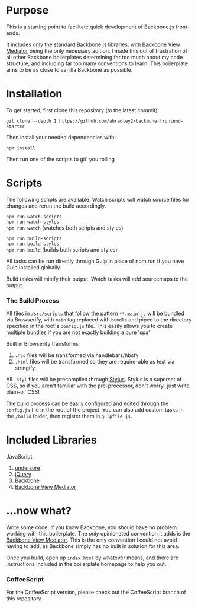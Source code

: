 # Purpose

This is a starting point to facilitate quick development of Backbone.js front-ends.

It includes only the standard Backbone.js libraries, with [Backbone View Mediator](https://www.npmjs.com/package/backbone-view-mediator) being the only necessary
adition. I made this out of frustration of all other Backbone boilerplates determining far too much about my code structure, and including far too many conventions to learn. This boilerplate aims to be as close to vanilla Backbone as possible.

# Installation

To get started, first clone this repository (to the latest commit):
```
git clone --depth 1 https://github.com/abradley2/backbone-frontend-starter
```

Then install your needed dependencies with:
```
npm install
```

Then run one of the scripts to git' you rolling

# Scripts

The following scripts are available. Watch scripts will watch source files for
changes and rerun the build accordingly.  

`npm run watch-scripts`  
`npm run watch-styles`  
`npm run watch` (watches both scripts and styles)

`npm run build-scripts`  
`npm run build-styles`   
`npm run build` (builds both scripts and styles)

All tasks can be run directly through Gulp in place of npm run if you have Gulp installed globally.

Build tasks will minify their output. Watch tasks will add sourcemaps to the output.

### The Build Process

All files in `/src/scripts` that follow the pattern `**.main.js` will be
bundled via Browserify, with `main` tag replaced with `bundle` and piped to the
directory specified in the root's `config.js` file. This easily
allows you to create multiple bundles if you are not exactly building a pure 'spa'

Built in Browserify transforms:
1. `.hbs` files will be transformed via handlebars/hbsfy
2. `.html` files will be transformed so they are require-able as text via stringify

All `.styl` files  will be precompiled through [Stylus](https://www.npmjs.com/package/stylus).
Stylus is a superset of CSS, so if you aren't familiar with the pre-processor, don't worry-
just write plain-ol' CSS!

The build process can be easily configured and edited through the `config.js` file
in the root of the project. You can also add custom tasks in the `/build` folder,
then register them in `gulpfile.js`.

# Included Libraries

JavaScript:

1. [undersore](https://www.npmjs.com/package/underscore)
2. [jQuery](https://www.npmjs.com/package/jquery)
3. [Backbone](https://www.npmjs.com/package/backbone)
4. [Backbone View Mediator](https://www.npmjs.com/package/backbone-view-mediator)


# ...now what?

Write some code. If you know Backbone, you should have no problem working with this
boilerplate. The _only_ opinionated convention it adds is the [Backbone View Mediator](https://www.npmjs.com/package/backbone-view-mediator). This is the only convention
I could not avoid having to add, as Backbone simply has no built in solution for this area.

Once you build, open up `index.html` by whatever means, and there are instructions Included
in the boilerplate homepage to help you out.

### CoffeeScript

For the CoffeeScript version, please check out the CoffeeScript branch of this repository.
